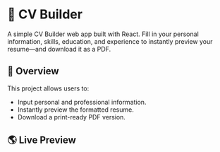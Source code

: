 # 💼 CV Builder

A simple CV Builder web app built with React. Fill in your personal information, skills, education, and experience to instantly preview your resume—and download it as a PDF.

## 🚀 Overview

This project allows users to:

- Input personal and professional information.
- Instantly preview the formatted resume.
- Download a print-ready PDF version.

## 🌎 Live Preview
